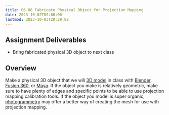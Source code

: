 ```yaml
---
title: 06.08 Fabricate Physical Object for Projection Mapping
date: 2023-10-02T09:00:00
lastmod: 2023-10-03T20:29:02
---
```


## Assignment Deliverables

- Bring fabricated physical 3D object to next class

## Overview

Make a physical 3D object that we will [3D model](../../../../3d-modeling/3d-modeling.md) in class with [Blender](../../../../3d-modeling/blender/blender.md), [Fusion 360](../../../../3d-modeling/fusion-360/fusion-360.md), or [Maya](../../../../3d-modeling/maya/maya.md). If the object you make is relatively geometric, make sure to have plenty of edges and specific points to be able to use projection mapping calibration tools.
If the object you model is super organic, [photogrammetry](../../../../3d-modeling/photogrammetry-software.md) may offer a better way of creating the mesh for use with projection mapping.
